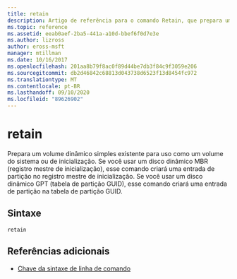 ```yaml
---
title: retain
description: Artigo de referência para o comando Retain, que prepara um volume dinâmico existente para uso como um volume do sistema ou de inicialização.
ms.topic: reference
ms.assetid: eeab0aef-2ba5-441a-a10d-bbef6f0d7e3e
ms.author: lizross
author: eross-msft
manager: mtillman
ms.date: 10/16/2017
ms.openlocfilehash: 201aa8b79f8ac0f89d44be7db3f84c9f3059e206
ms.sourcegitcommit: db2d46842c68813d043738d6523f13d8454fc972
ms.translationtype: MT
ms.contentlocale: pt-BR
ms.lasthandoff: 09/10/2020
ms.locfileid: "89626902"
---
```

# <a name="retain"></a>retain

Prepara um volume dinâmico simples existente para uso como um volume do sistema ou de inicialização. Se você usar um disco dinâmico MBR (registro mestre de inicialização), esse comando criará uma entrada de partição no registro mestre de inicialização. Se você usar um disco dinâmico GPT (tabela de partição GUID), esse comando criará uma entrada de partição na tabela de partição GUID.

## <a name="syntax"></a>Sintaxe

```
retain
```

## <a name="additional-references"></a>Referências adicionais

- [Chave da sintaxe de linha de comando](command-line-syntax-key.md)
